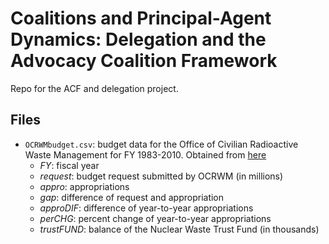 # Coalitions and Principal-Agent Dynamics: Delegation and the Advocacy Coalition Framework

Repo for the ACF and delegation project.

## Files

- `OCRWMbudget.csv`: budget data for the Office of Civilian Radioactive Waste  Management for FY 1983-2010. Obtained from [here](http://www.thenwsc.org/ym/DOE%20Financial%20&%20Budget%20Summary%20013110.pdf)
    - _FY_: fiscal year 
    - _request_: budget request submitted by OCRWM (in millions)
    - _appro_: appropriations
    - _gap_: difference of request and appropriation
    - _approDIF_: difference of year-to-year appropriations
    - _perCHG_: percent change of year-to-year appropriations
    - _trustFUND_: balance of the Nuclear Waste Trust Fund (in thousands)
